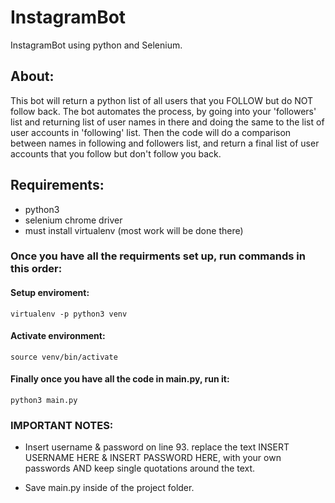 # InstagramBot
InstagramBot using python and Selenium.

## About:

This bot will return a python list of all users that you FOLLOW but do NOT follow back. The bot automates the process, by going into your 'followers' list and returning list of user names in there and doing the same to the list of user accounts in 'following' list. Then the code will do a comparison between names in following and followers list, and return a final list of user accounts that you follow but don't follow you back.


## Requirements:
- python3
- selenium chrome driver
- must install virtualenv (most work will be done there)


### Once you have all the requirments set up, run commands in this order:
#### Setup enviroment:
  `virtualenv -p python3 venv`
  
#### Activate environment:
  `source venv/bin/activate`
  
#### Finally once you have all the code in main.py, run it:
  `python3 main.py`
  
  
### IMPORTANT NOTES:
- Insert username & password on line 93. replace the text INSERT USERNAME HERE & INSERT PASSWORD HERE, with your own passwords AND keep single quotations around the text.

- Save main.py inside of the project folder.
